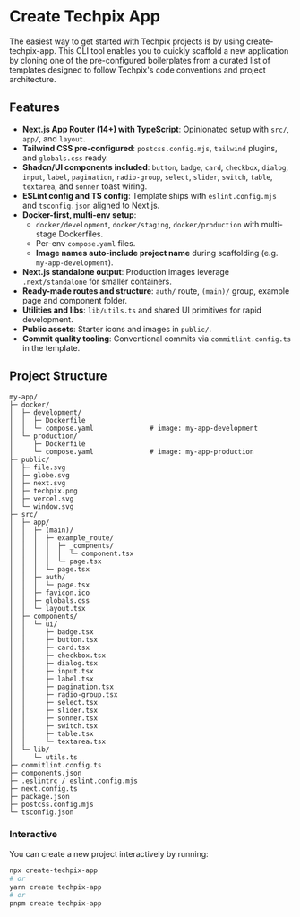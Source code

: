 # Create Techpix App

The easiest way to get started with Techpix projects is by using create-techpix-app. This CLI tool enables you to quickly scaffold a new application by cloning one of the pre-configured boilerplates from a curated list of templates designed to follow Techpix's code conventions and project architecture.

## Features

- **Next.js App Router (14+) with TypeScript**: Opinionated setup with `src/`, `app/`, and `layout`.
- **Tailwind CSS pre-configured**: `postcss.config.mjs`, `tailwind` plugins, and `globals.css` ready.
- **Shadcn/UI components included**: `button`, `badge`, `card`, `checkbox`, `dialog`, `input`, `label`, `pagination`, `radio-group`, `select`, `slider`, `switch`, `table`, `textarea`, and `sonner` toast wiring.
- **ESLint config and TS config**: Template ships with `eslint.config.mjs` and `tsconfig.json` aligned to Next.js.
- **Docker-first, multi-env setup**:
  - `docker/development`, `docker/staging`, `docker/production` with multi-stage Dockerfiles.
  - Per-env `compose.yaml` files.
  - **Image names auto-include project name** during scaffolding (e.g. `my-app-development`).
- **Next.js standalone output**: Production images leverage `.next/standalone` for smaller containers.
- **Ready-made routes and structure**: `auth/` route, `(main)/` group, example page and component folder.
- **Utilities and libs**: `lib/utils.ts` and shared UI primitives for rapid development.
- **Public assets**: Starter icons and images in `public/`.
- **Commit quality tooling**: Conventional commits via `commitlint.config.ts` in the template.

## Project Structure

```text
my-app/
├─ docker/
│  ├─ development/
│  │  ├─ Dockerfile
│  │  └─ compose.yaml              # image: my-app-development
│  └─ production/
│     ├─ Dockerfile
│     └─ compose.yaml              # image: my-app-production
├─ public/
│  ├─ file.svg
│  ├─ globe.svg
│  ├─ next.svg
│  ├─ techpix.png
│  ├─ vercel.svg
│  └─ window.svg
├─ src/
│  ├─ app/
│  │  ├─ (main)/
│  │  │  ├─ example_route/
│  │  │  │  ├─ _compnents/
│  │  │  │  │  └─ component.tsx
│  │  │  │  └─ page.tsx
│  │  │  └─ page.tsx
│  │  ├─ auth/
│  │  │  └─ page.tsx
│  │  ├─ favicon.ico
│  │  ├─ globals.css
│  │  └─ layout.tsx
│  ├─ components/
│  │  └─ ui/
│  │     ├─ badge.tsx
│  │     ├─ button.tsx
│  │     ├─ card.tsx
│  │     ├─ checkbox.tsx
│  │     ├─ dialog.tsx
│  │     ├─ input.tsx
│  │     ├─ label.tsx
│  │     ├─ pagination.tsx
│  │     ├─ radio-group.tsx
│  │     ├─ select.tsx
│  │     ├─ slider.tsx
│  │     ├─ sonner.tsx
│  │     ├─ switch.tsx
│  │     ├─ table.tsx
│  │     └─ textarea.tsx
│  └─ lib/
│     └─ utils.ts
├─ commitlint.config.ts
├─ components.json
├─ .eslintrc / eslint.config.mjs
├─ next.config.ts
├─ package.json
├─ postcss.config.mjs
└─ tsconfig.json
```

### Interactive

You can create a new project interactively by running:

```bash
npx create-techpix-app
# or
yarn create techpix-app
# or
pnpm create techpix-app
```


